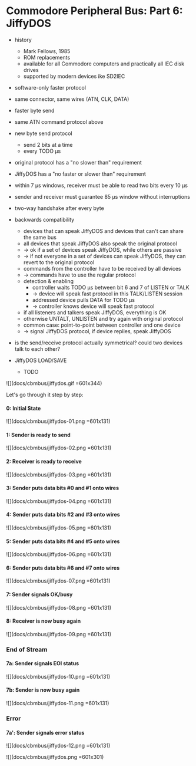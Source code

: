 # Commodore Peripheral Bus: Part 6: JiffyDOS

* history
	* Mark Fellows, 1985
	* ROM replacements
	* available for all Commodore computers and practically all IEC disk drives
	* supported by modern devices ike SD2IEC
* software-only faster protocol
* same connector, same wires (ATN, CLK, DATA)
* faster byte send
* same ATN command protocol above

* new byte send protocol
	* send 2 bits at a time
	* every TODO µs
* original protocol has a "no slower than" requirement
* JiffyDOS has a "no faster or slower than" requirement
* within 7 µs windows, receiver must be able to read two bits every 10 µs
* sender and receiver must guarantee 85 µs window without interruptions
* two-way handshake after every byte

* backwards compatibility
	* devices that can speak JiffyDOS and devices that can't can share the same bus
	* all devices that speak JiffyDOS also speak the original protocol
	* -> ok if a set of devices speak JiffyDOS, while others are passive
	* -> if not everyone in a set of devices can speak JiffyDOS, they can revert to the original protocol
	* commands from the controller have to be received by all devices
	* -> commands have to use the regular protocol
	* detection & enabling
		* controller waits TODO µs between bit 6 and 7 of LISTEN or TALK
		* -> device will speak fast protocol in this TALK/LISTEN session
		* addressed device pulls DATA for TODO µs
		* -> controller knows device will speak fast protocol
	* if all listeners and talkers speak JiffyDOS, everything is OK
	* otherwise UNTALT, UNLISTEN and try again with original protocol
	* common case: point-to-point between controller and one device
	* -> signal JiffyDOS protocol, if device replies, speak JiffyDOS

* is the send/receive protocol actually symmetrical? could two devices talk to each other?

* JiffyDOS LOAD/SAVE
	* TODO


![](docs/cbmbus/jiffydos.gif =601x344)

Let's go through it step by step:

#### 0: Initial State
![](docs/cbmbus/jiffydos-01.png =601x131)

#### 1: Sender is ready to send
![](docs/cbmbus/jiffydos-02.png =601x131)

#### 2: Receiver is ready to receive
![](docs/cbmbus/jiffydos-03.png =601x131)

#### 3: Sender puts data bits #0 and #1 onto wires
![](docs/cbmbus/jiffydos-04.png =601x131)

#### 4: Sender puts data bits #2 and #3 onto wires
![](docs/cbmbus/jiffydos-05.png =601x131)

#### 5: Sender puts data bits #4 and #5 onto wires
![](docs/cbmbus/jiffydos-06.png =601x131)

#### 6: Sender puts data bits #6 and #7 onto wires
![](docs/cbmbus/jiffydos-07.png =601x131)

#### 7: Sender signals OK/busy
![](docs/cbmbus/jiffydos-08.png =601x131)

#### 8: Receiver is now busy again
![](docs/cbmbus/jiffydos-09.png =601x131)

### End of Stream

#### 7a: Sender signals EOI status
![](docs/cbmbus/jiffydos-10.png =601x131)

#### 7b: Sender is now busy again
![](docs/cbmbus/jiffydos-11.png =601x131)

### Error

#### 7a': Sender signals error status
![](docs/cbmbus/jiffydos-12.png =601x131)


![](docs/cbmbus/jiffydos.png =601x301)
